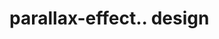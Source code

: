 # parallax-effect.. design                                                                                                                                                                                                                                                                                 
                                     

